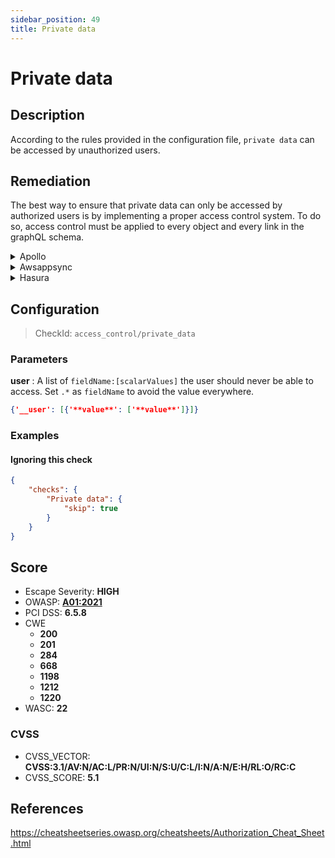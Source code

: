 ```yaml
---
sidebar_position: 49
title: Private data
---
```


# Private data

## Description

According to the rules provided in the configuration file, `private data` can be accessed by unauthorized users.

## Remediation

The best way to ensure that private data can only be accessed by authorized users is by implementing a proper access control system.
To do so, access control must be applied to every object and every link in the graphQL schema.


<details>
    <summary>Apollo</summary>

See [Apollo's Access Control documentation](https://www.apollographql.com/docs/apollo-server/security/authentication/#in-resolvers).
For large scale applications, you'll want to use a specific package like [GraphQL Shield](https://github.com/maticzav/graphql-shield) for quick and easy Access Control management.


</details>

<details>
    <summary>Awsappsync</summary>

Appsync provides several methods for protecting critical information.
- To learn more on implementing fine-grained access control, head over to https://docs.aws.amazon.com/appsync/latest/devguide/security-authz.html#fine-grained-access-control.


</details>

<details>
    <summary>Hasura</summary>

See Hasura's detailed [documentation for Authorization Management](https://hasura.io/docs/latest/graphql/core/auth/authorization/permission-rules/).


</details>

## Configuration

> CheckId: `access_control/private_data`

### Parameters


**user** : A list of `fieldName:[scalarValues]` the user should never be able to access. Set `.*` as `fieldName` to avoid the value everywhere.

```json
{'__user': [{'**value**': ['**value**']}]}
```




### Examples


#### Ignoring this check

```json
{
    "checks": {
        "Private data": {
            "skip": true
        }
    }
}
```




## Score

- Escape Severity: **<span className="high-severity">HIGH</span>**
- OWASP: **[A01:2021](https://owasp.org/Top10/A01_2021-Broken_Access_Control/)**
- PCI DSS: **6.5.8**
- CWE
  - **200**
  - **201**
  - **284**
  - **668**
  - **1198**
  - **1212**
  - **1220**
- WASC: **22**



### CVSS

- CVSS_VECTOR: **CVSS:3.1/AV:N/AC:L/PR:N/UI:N/S:U/C:L/I:N/A:N/E:H/RL:O/RC:C**
- CVSS_SCORE: **5.1**

## References

https://cheatsheetseries.owasp.org/cheatsheets/Authorization_Cheat_Sheet.html
